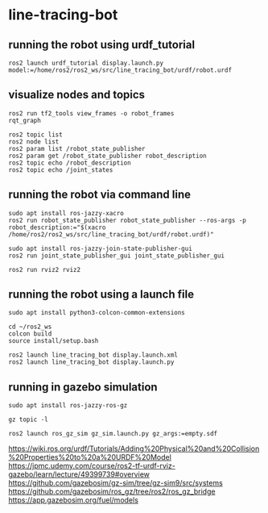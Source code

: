 # line-tracing-bot


## running the robot using urdf_tutorial
```
ros2 launch urdf_tutorial display.launch.py model:=/home/ros2/ros2_ws/src/line_tracing_bot/urdf/robot.urdf
```


## visualize nodes and topics
```
ros2 run tf2_tools view_frames -o robot_frames
rqt_graph

ros2 topic list
ros2 node list
ros2 param list /robot_state_publisher
ros2 param get /robot_state_publisher robot_description
ros2 topic echo /robot_description
ros2 topic echo /joint_states
```


## running the robot via command line
```
sudo apt install ros-jazzy-xacro
ros2 run robot_state_publisher robot_state_publisher --ros-args -p robot_description:="$(xacro /home/ros2/ros2_ws/src/line_tracing_bot/urdf/robot.urdf)"

sudo apt install ros-jazzy-join-state-publisher-gui
ros2 run joint_state_publisher_gui joint_state_publisher_gui

ros2 run rviz2 rviz2
```


## running the robot using a launch file
```
sudo apt install python3-colcon-common-extensions

cd ~/ros2_ws
colcon build
source install/setup.bash

ros2 launch line_tracing_bot display.launch.xml
ros2 launch line_tracing_bot display.launch.py
```



## running in gazebo simulation
```
sudo apt install ros-jazzy-ros-gz

gz topic -l

ros2 launch ros_gz_sim gz_sim.launch.py gz_args:=empty.sdf
```

https://wiki.ros.org/urdf/Tutorials/Adding%20Physical%20and%20Collision%20Properties%20to%20a%20URDF%20Model
https://jpmc.udemy.com/course/ros2-tf-urdf-rviz-gazebo/learn/lecture/49399739#overview
https://github.com/gazebosim/gz-sim/tree/gz-sim9/src/systems
https://github.com/gazebosim/ros_gz/tree/ros2/ros_gz_bridge
https://app.gazebosim.org/fuel/models

```
```


